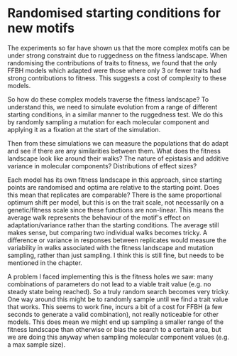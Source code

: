# Randomised starting conditions for new motifs

The experiments so far have shown us that the more complex motifs can be under strong constraint due to ruggedness on the fitness landscape. When randomising the contributions of traits to fitness, we found that the only FFBH models which adapted were those where only 3 or fewer traits had strong contributions to fitness. This suggests a cost of complexity to these models.

So how do these complex models traverse the fitness landscape? To understand this, we need to simulate evolution from a range of different starting conditions, in a similar manner to the ruggedness test. We do this by randomly sampling a mutation for each molecular component and applying it as a fixation at the start of the simulation.

Then from these simulations we can measure the populations that do adapt and see if there are any similarities between them. What does the fitness landscape look like around their walks? The nature of epistasis and additive variance in molecular components? Distributions of effect sizes?

Each model has its own fitness landscape in this approach, since starting points are randomised and optima are relative to the starting point. Does this mean that replicates are comparable? There is the same proportional optimum shift per model, but this is on the trait scale, not necessarily on a genetic/fitness scale since these functions are non-linear. This means the average walk represents the behaviour of the motif's effect on adaptation/variance rather than the starting conditions. The average still makes sense, but comparing two individual walks becomes tricky. A difference or variance in responses between replicates would measure the variability in walks associated with the fitness landscape and mutation sampling, rather than just sampling. I think this is still fine, but needs to be mentioned in the chapter. 

A problem I faced implementing this is the fitness holes we saw: many combinations of parameters do not lead to a viable trait value (e.g. no steady state being reached). So a truly random search becomes very tricky. One way around this might be to randomly sample until we find a trait value that works. This seems to work fine, incurs a bit of a cost for FFBH (a few seconds to generate a valid combination), not really noticeable for other models. This does mean we might end up sampling a smaller range of the fitness landscape than otherwise or bias the search to a certain area, but we are doing this anyway when sampling molecular component values (e.g. a max sample size). 